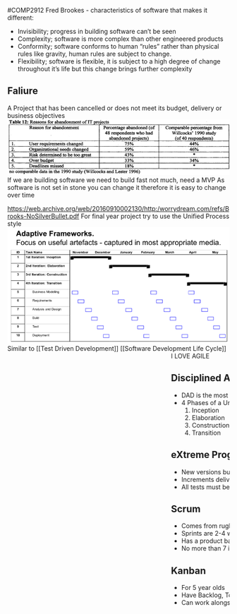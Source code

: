 #COMP2912
Fred Brookes - characteristics of software that makes it different:
- Invisibility; progress in building software can’t be seen
- Complexity; software is more complex than other engineered products
- Conformity; software conforms to human “rules” rather than physical rules like gravity, human rules are subject to change.
- Flexibility; software is flexible, it is subject to a high degree of change throughout it’s life but this change brings further complexity

## Faliure
A Project that has been cancelled or does not meet its budget, delivery or business objectives
![](./Images/Pasted%20image%2020231003092832.png)
If we are building software we need to build fast not much, need a MVP
As software is not set in stone you can change it therefore it is easy to change over time

https://web.archive.org/web/20160910002130/http:/worrydream.com/refs/Brooks-NoSilverBullet.pdf
For final year project try to use the Unified Process style
![](./Images/Pasted%20image%2020231003094940.png)
Similar to [[Test Driven Development]] 
[[Software Development Life Cycle]]
<marquee>I LOVE AGILE  </marguee>
## Disciplined Agile Development
- DAD is the most recent form of the unified process
- 4 Phases of a Unified Process Project
	1. Inception
	2. Elaboration
	3. Construction
	4. Transition

## eXtreme Programming
- New versions built several times a day
- Increments delivered every 2 weeks
- All tests must be run for every build and is only accepted if all tests run correctly

## Scrum
- Comes from rugby
- Sprints are 2-4 weeks
- Has a product backlog which in each sprint you decide which problem needs to be solved
- No more than 7 in a team (8 should be 2 teams of 4)

## Kanban
- For 5 year olds
- Have Backlog, To-do, Doing, Done
- Can work alongside scrum
